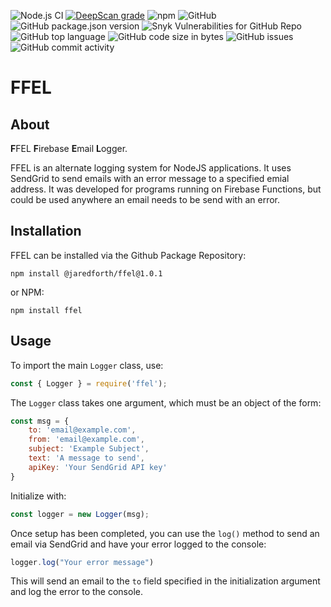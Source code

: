 ![Node.js CI](https://github.com/jaredforth/ffel/workflows/Node.js%20CI/badge.svg)
[![DeepScan grade](https://deepscan.io/api/teams/11311/projects/14216/branches/258526/badge/grade.svg)](https://deepscan.io/dashboard#view=project&tid=11311&pid=14216&bid=258526)
![npm](https://img.shields.io/npm/dm/ffel)
![GitHub](https://img.shields.io/github/license/jaredforth/ffel)
![GitHub package.json version](https://img.shields.io/github/package-json/v/jaredforth/ffel)
![Snyk Vulnerabilities for GitHub Repo](https://img.shields.io/snyk/vulnerabilities/github/jaredforth/ffel)
![GitHub top language](https://img.shields.io/github/languages/top/jaredforth/ffel)
![GitHub code size in bytes](https://img.shields.io/github/languages/code-size/jaredforth/ffel)
![GitHub issues](https://img.shields.io/github/issues/jaredforth/ffel)
![GitHub commit activity](https://img.shields.io/github/commit-activity/m/jaredforth/ffel)

# FFEL

## About

**F**FEL **F**irebase **E**mail **L**ogger.

FFEL is an alternate logging system for NodeJS applications. It uses SendGrid to send emails with an error message to a specified emial address. It was developed for programs running on Firebase Functions, but could be used anywhere an email needs to be send with an error. 

## Installation 

FFEL can be installed via the Github Package Repository: 

```shell script
npm install @jaredforth/ffel@1.0.1
```

or NPM:

```shell script
npm install ffel
```

## Usage 

To import the main `Logger` class, use: 

```javascript
const { Logger } = require('ffel');
```

The `Logger` class takes one argument, which must be an 
object of the form: 

```javascript
const msg = {
    to: 'email@example.com',
    from: 'email@example.com',
    subject: 'Example Subject',
    text: 'A message to send',
    apiKey: 'Your SendGrid API key'
}
```

Initialize with: 

```javascript
const logger = new Logger(msg);
```

Once setup has been completed, you can use the `log()` method to send an email via SendGrid and have your error logged to the console: 

```javascript
logger.log("Your error message")
```

This will send an email to the `to` field specified in the 
initialization argument and log the error to the console.

